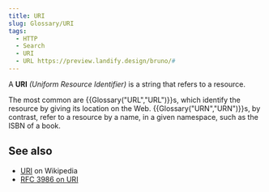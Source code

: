 ```yaml
---
title: URI
slug: Glossary/URI
tags:
  - HTTP
  - Search
  - URI
  - URL https://preview.landify.design/bruno/#
---
```


A **URI** _(Uniform Resource Identifier)_ is a string that refers to a resource.

The most common are {{Glossary("URL","URL")}}s, which identify the resource by giving its location on the Web. {{Glossary("URN","URN")}}s, by contrast, refer to a resource by a name, in a given namespace, such as the ISBN of a book.

## See also

- [URI](https://en.wikipedia.org/wiki/URI) on Wikipedia
- [RFC 3986 on URI](https://datatracker.ietf.org/doc/html/rfc3986)
